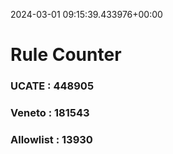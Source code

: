2024-03-01 09:15:39.433976+00:00
# Rule Counter 
 ### UCATE : 448905

 ### Veneto : 181543

 ### Allowlist : 13930